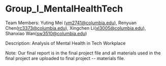 # Group_I_MentalHealthTech

Team Members: Yuting Mei (ym2741@columbia.edu), Renyuan Chen(rc3373@columbia.edu), Xingchen Li(xl3005@columbia.edu), Shanxiao Wan(sw3510@columbia.edu)

Description: Analysis of Mental Health in Tech Workplace

Note: Our final report is in the final project file and all materials used in the final project are uploaded to final project -- materials file.
